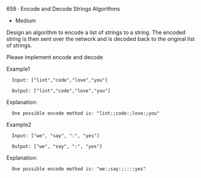 659 · Encode and Decode Strings Algorithms
- Medium


Design an algorithm to encode a list of strings to a string. The encoded string is then sent over the network and is decoded back to the original list of strings.

Please implement encode and decode


Example1
```
  Input: ["lint","code","love","you"]

  Output: ["lint","code","love","you"]
```

Explanation:
```
  One possible encode method is: "lint:;code:;love:;you"
```

Example2
```
  Input: ["we", "say", ":", "yes"]

  Output: ["we", "say", ":", "yes"]
```

Explanation:
```
  One possible encode method is: "we:;say:;:::;yes"
```